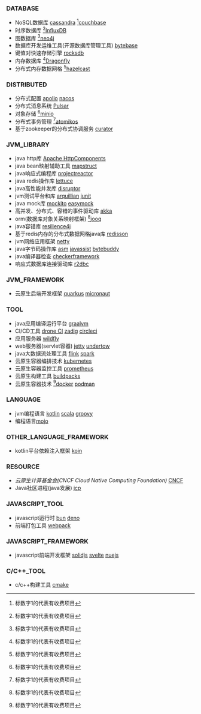 ### DATABASE
+ NoSQL数据库 [cassandra](https://cassandra.apache.org/) [^*][couchbase](https://www.couchbase.com/)
+ 时序数据库 [^*][InfluxDB](https://www.influxdata.com/)
+ 图数据库 [^*][neo4j](https://neo4j.com/)
+ 数据库开发运维工具(开源数据库管理工具) [bytebase](https://www.bytebase.com/)
+ 键值对快速存储引擎 [rocksdb](https://rocksdb.org/)
+ 内存数据库 [^*][Dragonfly](https://www.dragonflydb.io/)
+ 分布式内存数据网格 [^*][hazelcast](https://hazelcast.com/)

### DISTRIBUTED
+ 分布式配置 [apollo](https://www.apolloconfig.com/) [nacos](https://nacos.io/)
+ 分布式消息系统 [Pulsar](https://pulsar.apache.org/)
+ 对象存储 [^*][minio](https://min.io/)
+ 分布式事务管理 [^*][atomikos](https://www.atomikos.com/)
+ 基于zookeeper的分布式协调服务 [curator](https://curator.apache.org/)

### JVM_LIBRARY
+ java http库 [Apache HttpComponents](https://hc.apache.org/index.html)
+ java bean映射辅助工具 [mapstruct](https://mapstruct.org/)
+ java响应式编程库 [projectreactor](https://projectreactor.io/)
+ java redis操作库 [lettuce](https://lettuce.io/)
+ java高性能并发库 [disruptor](https://lmax-exchange.github.io/disruptor/)
+ jvm测试平台和库 [arquillian](https://arquillian.org/) [junit](https://junit.org/)
+ java mock库 [mockito](https://site.mockito.org/) [easymock](https://easymock.org/)
+ 高并发、分布式、容错的事件驱动库 [akka](https://akka.io/)
+ orm(数据库对象关系映射框架) [^*][jooq](https://www.jooq.org/)
+ java容错库 [resilience4j](https://resilience4j.readme.io/)
+ 基于redis内存的分布式数据网格java库 [redisson](https://redisson.org/)
+ jvm网络应用框架 [netty](https://netty.io/)
+ java字节码操作库 [asm](https://asm.ow2.io/) [javassist](https://www.javassist.org/) [bytebuddy](https://bytebuddy.net/)
+ java编译器检查 [checkerframework](https://checkerframework.org/)
+ 响应式数据库连接驱动库 [r2dbc](https://r2dbc.io/)

### JVM_FRAMEWORK
+ 云原生后端开发框架 [quarkus](https://quarkus.io/) [micronaut](https://micronaut.io/)

### TOOL
+ java应用编译运行平台 [graalvm](https://www.graalvm.org)
+ CI/CD工具 [drone CI](https://www.drone.io/) [zadig](https://koderover.com/) [circleci](https://circleci.com/)
+ 应用服务器 [wildfly](https://www.wildfly.org/)
+ web服务器(servlet容器) [jetty](https://eclipse.dev/jetty/) [undertow](https://undertow.io/)
+ java大数据流处理工具 [flink](https://flink.apache.org/) [spark](https://spark.apache.org/)
+ 云原生容器编排技术 [kubernetes](https://kubernetes.io/)
+ 云原生容器监控工具 [prometheus](https://prometheus.io/)
+ 云原生构建工具 [buildpacks](https://buildpacks.io/)
+ 云原生容器技术 [^*][docker](https://www.docker.com/) [podman](https://podman.io/)

### LANGUAGE
+ jvm编程语言 [kotlin](https://kotlinlang.org) [scala](https://www.scala-lang.org) [groovy](https://groovy-lang.org/)
+ 编程语言[mojo](https://docs.modular.com/mojo)

### OTHER_LANGUAGE_FRAMEWORK
+ kotlin平台依赖注入框架 [koin](https://insert-koin.io/)

### RESOURCE
+ *云原生计算基金会(CNCF Cloud Native Computing Foundation)* [CNCF](https://www.cncf.io/)
+ Java社区进程(java发展) [jcp](https://www.jcp.org/en/home/index)

### JAVASCRIPT_TOOL
+ javascript运行时 [bun](https://bun.sh/) [deno](https://deno.com/)
+ 前端打包工具 [webpack](https://webpack.js.org/)

### JAVASCRIPT_FRAMEWORK
+ javascript前端开发框架 [solidjs](https://www.solidjs.com/) [svelte](https://svelte.dev/) [nuejs](https://nuejs.org/)

### C/C++_TOOL
+ c/c++构建工具 [cmake](https://cmake.org/)


[^*]: 标数字1的代表有收费项目
